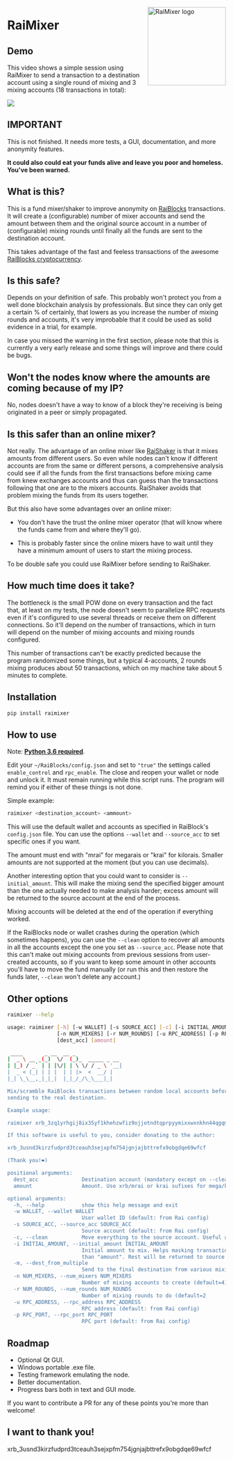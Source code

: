 <img src="https://raw.githubusercontent.com/juanjux/raimix/master/img/logo.png" 
 alt="RaiMixer logo" title="RaiMixer" align="right" width=180px />

# RaiMixer

## Demo

This video shows a simple session using RaiMixer to send a transaction to a destination
account using a single round of mixing and 3 mixing accounts (18 transactions in total):

<a href="https://asciinema.org/a/WObUOx2b6rvnMOe9WyARXEd2Z" target="_blank">
   <img src="https://asciinema.org/a/WObUOx2b6rvnMOe9WyARXEd2Z.png" />
</a>

## IMPORTANT

This is not finished. It needs more tests, a GUI, documentation, and more
anonymity features.

**It could also could eat your funds alive and leave you poor and homeless. 
You've been warned.**

## What is this?

This is a fund mixer/shaker to improve anonymity on
[RaiBlocks](https://raiblocks.net) transactions. It will create a (configurable)
number of mixer accounts and send the amount between them and the original
source account in a number of (configurable) mixing rounds until finally all the
funds are sent to the destination account. 

This takes advantage of the fast and feeless transactions of the awesome
[RaiBlocks cryptocurrency](https://raiblocks.net).

## Is this safe? 

Depends on your definition of safe. This probably won't protect you from a well
done blockchain analysis by professionals. But since they can only get a
certain % of certainly, that lowers as you increase the number of mixing rounds
and accounts, it's very improbable that it could be used as solid evidence in a
trial, for example. 

In case you missed the warning in the first section, please note that this is
currently a very early release and some things will improve and there could be
bugs.

## Won't the nodes know where the amounts are coming because of my IP?

No, nodes doesn't have a way to know of a block they're receiving is being
originated in a peer or simply propagated.

## Is this safer than an online mixer?

Not really. The advantage of an online mixer like
[RaiShaker](https://raishaker.net/) is that it mixes amounts from different
users. So even while nodes can't know if different accounts are from the same or
different persons, a comprehensive analysis could see if all the funds from the
first transactions before mixing came from knew exchanges accounts and thus can
guess than the transactions following that one are to the mixers accounts.
RaiShaker avoids that problem mixing the funds from its users together.

But this also have some advantages over an online mixer:

- You don't have the trust the online mixer operator (that will know where the
  funds came from and where they'll go). 
  
- This is probably faster since the online mixers have to wait until they have a
  minimum amount of users to start the mixing process.

To be double safe you could use RaiMixer before sending to RaiShaker.

## How much time does it take?

The bottleneck is the small POW done on every transaction and the fact that, at
least on my tests, the node doesn't seem to parallelize RPC requests even if
it's configured to use several threads or receive them on different connections.
So it'll depend on the number of transactions, which in turn will depend on the
number of mixing accounts and mixing rounds configured. 

This number of transactions can't be exactly predicted because the program
randomized some things, but a typical 4-accounts, 2 rounds mixing produces about
50 transactions, which on my machine take about 5 minutes to complete.

## Installation

```bash
pip install raimixer
```

## How to use

Note: [**Python 3.6 required**](https://www.python.org/downloads/release/python-364/).

Edit your `~/RaiBlocks/config.json` and set to `"true"` the settings called
`enable_control` and `rpc_enable`. The close and reopen your wallet or node 
and unlock it. It must remain running while this script runs. The program will
remind you if either of these things is not done.

Simple example:

```bash
raimixer <destination_account> <ammount>
```

This will use the default wallet and accounts as specified in RaiBlock's
`config.json` file. You can use the options `--wallet` and `--source_acc` to 
set specific ones if you want.

The amount must end with "mrai" for megarais or "krai" for kilorais. Smaller amounts
are not supported at the moment (but you can use decimals).

Another interesting option that you could want to consider is
`--initial_amount`. This will make the mixing send the specified bigger amount
than the one actually needed to make analysis harder; excess amount will be
returned to the source account at the end of the process.

Mixing accounts will be deleted at the end of the operation if everything
worked.

If the RaiBlocks node or wallet crashes during the operation (which sometimes
happens), you can use the `--clean` option to recover all amounts in all the
accounts except the one you set as `--source_acc`. Please note that this can't
make out mixing accounts from previous sessions from user-created accounts, so
if you want to keep some amount in other accounts you'll have to move the 
fund manually (or run this and then restore the funds later, `--clean` won't
delete any account.)

## Other options

```bash
raimixer --help

usage: raimixer [-h] [-w WALLET] [-s SOURCE_ACC] [-c] [-i INITIAL_AMOUNT] [-m]
                [-n NUM_MIXERS] [-r NUM_ROUNDS] [-u RPC_ADDRESS] [-p RPC_PORT]
                [dest_acc] [amount]

 ____       _ __  __ _
|  _ \ __ _(_)  \/  (_)_  _____ _ __
| |_) / _` | | |\/| | \ \/ / _ \ '__|
|  _ < (_| | | |  | | |>  <  __/ |
|_| \_\__,_|_|_|  |_|_/_/\_\___|_|

Mix/scramble RaiBlocks transactions between random local accounts before
sending to the real destination.

Example usage:

raimixer xrb_3zq1yrhgij8ix35yf1khehzwfiz9ojjotndtqprpyymixxwxnkhn44qgqmy5 10xrb

If this software is useful to you, consider donating to the author:

xrb_3usnd3kirzfudprd3tceauh3sejxpfm754jgnjajbttrefx9obgdqe69wfcf

(Thank you!❤)

positional arguments:
  dest_acc              Destination account (mandatory except on --clean)
  amount                Amount. Use xrb/mrai or krai sufixes for mega/kilo rai (mandatory except for --clean)

optional arguments:
  -h, --help            show this help message and exit
  -w WALLET, --wallet WALLET
                        User wallet ID (default: from Rai config)
  -s SOURCE_ACC, --source_acc SOURCE_ACC
                        Source account (default: from Rai config)
  -c, --clean           Move everything to the source account. Useful after node crashes.
  -i INITIAL_AMOUNT, --initial_amount INITIAL_AMOUNT
                        Initial amount to mix. Helps masking transactions. Must be greater
                        than "amount". Rest will be returned to source account (default: equal to "amount")
  -m, --dest_from_multiple
                        Send to the final destination from various mixing account
  -n NUM_MIXERS, --num_mixers NUM_MIXERS
                        Number of mixing accounts to create (default=4)
  -r NUM_ROUNDS, --num_rounds NUM_ROUNDS
                        Number of mixing rounds to do (default=2
  -u RPC_ADDRESS, --rpc_address RPC_ADDRESS
                        RPC address (default: from Rai config)
  -p RPC_PORT, --rpc_port RPC_PORT
                        RPC port (default: from Rai config)
```

## Roadmap

- Optional Qt GUI.
- Windows portable .exe file.
- Testing framework emulating the node.
- Better documentation.
- Progress bars both in text and GUI mode.

If you want to contribute a PR for any of these points you're more than welcome!

## I want to thank you!

xrb_3usnd3kirzfudprd3tceauh3sejxpfm754jgnjajbttrefx9obgdqe69wfcf
